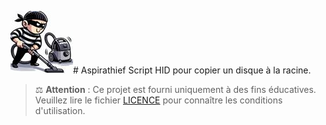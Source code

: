 ![Logo](./logo.png)# Aspirathief
Script HID pour copier un disque à la racine. 

> ⚖️ **Attention** : Ce projet est fourni uniquement à des fins éducatives.  
> Veuillez lire le fichier [LICENCE](./LICENCE) pour connaître les conditions d'utilisation.

